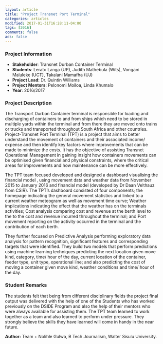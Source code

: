 ```yaml
---
layout: article
title: "Project Transnet Port Terminal"
categories: articles
modified: 2017-01-31T16:28:11-04:00
tags: [2016]
comments: false
ads: false
---
```



### Project Information

* **Stakeholder**: Transnet Durban Container Terminal
* **Students**: Lerato Langa (UP), Judith Mathebula (Wits), Vongani Maluleke (UCT), Takalani Mamafha (UJ)
* **Project Lead**: Dr. Quintin Williams
* **Project Mentors**: Pelonomi Moiloa, Linda Khumalo
* **Year**: 2016/2017

### Project Description

The Transport Durban Container terminal is responsible for loading and discharging of containers to and from ships which need to be stored in multiple yards within the terminal and from there they are moved onto trains or trucks and transported throughout South Africa and other countries. Project-Transnet Port Terminal (TPT) is a project that aims to better understand the movement of containers and their associated income/ expense and then identify key factors where improvements that can be made to minimize the costs. It has the objective of assisting Transnet Operational Management in gaining insight how containers movements can be optimised given financial and physical constraints, where the critical areas for improvements and how maintenance can be more effectively.

The TPT team focused developed  and designed a dashboard visualising the financial model , using movement data and weather data from November 2015 to January 2016 and financial model (developed by Dr Daan Velthauz from CSIR). The TPT’s dashboard consisted of four components; the homepage indicating the general movement statistics and linked to a current weather meteogram as well as movement time curve; Weather implications indicating the effect that the weather has on the terminals activities; Cost analysis comparing cost and revenue at the berth level to the to the cost and revenue incurred throughout the terminal; and Port movement reporting on the activity occurred in the terminal and the contribution of each berth.  

They further focused on Predictive Analysis performing exploratory data analysis for pattern recognition, significant features and corresponding targets that were identified. They build two models that perform predictions using machine learning techniques predicting the next location given move kind, category, time/ hour of the day, current location of the container, feeder type, unit type, operational line; and also predicting the cost of moving a container given move kind, weather conditions and time/ hour of the day.

### Student Remarks

The students felt that being from different disciplinary fields the project final output was delivered with the help of one of the Students who has worked previously on the DSIDE Program and also the help of their mentors who were always available for assisting them. The TPT team learned to work together as a team and  also learned to perform under pressure. They strongly believe the skills they have learned will come in handy in the near future.


**Author:** Team + Nolihle Gulwa, B Tech Journalism, Walter Sisulu University.
